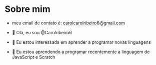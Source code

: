 # Sobre mim

- meu email de contato é: carolcarolribeiro6@gmail.com

- 👋 Olá, eu sou @Carolribeiro6
- 👀 Eu estou interessada em aprender a programar novas linguagens
- 🌱 Eu estou aprendendo a programar recentemente a linguagem de JavaScript e Scratch

